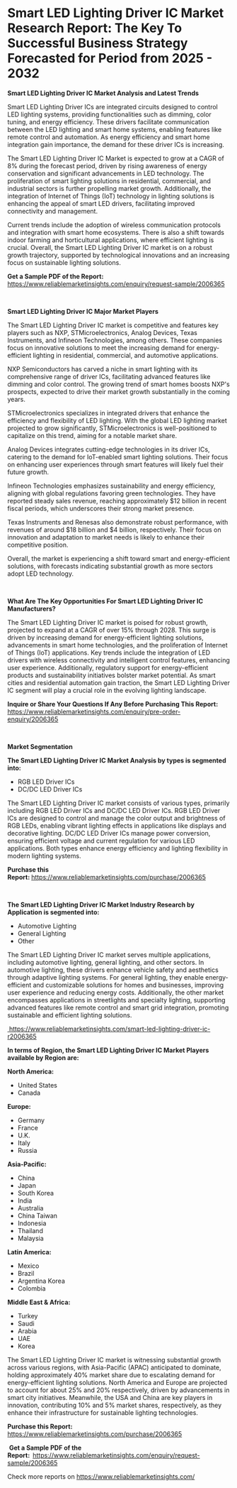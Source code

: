 <p><h1>Smart LED Lighting Driver IC Market Research Report: The Key To Successful Business Strategy Forecasted for Period from 2025 - 2032</h1></p><p><strong>Smart LED Lighting Driver IC Market Analysis and Latest Trends</strong></p>
<p><p>Smart LED Lighting Driver ICs are integrated circuits designed to control LED lighting systems, providing functionalities such as dimming, color tuning, and energy efficiency. These drivers facilitate communication between the LED lighting and smart home systems, enabling features like remote control and automation. As energy efficiency and smart home integration gain importance, the demand for these driver ICs is increasing.</p><p>The Smart LED Lighting Driver IC Market is expected to grow at a CAGR of 8% during the forecast period, driven by rising awareness of energy conservation and significant advancements in LED technology. The proliferation of smart lighting solutions in residential, commercial, and industrial sectors is further propelling market growth. Additionally, the integration of Internet of Things (IoT) technology in lighting solutions is enhancing the appeal of smart LED drivers, facilitating improved connectivity and management.</p><p>Current trends include the adoption of wireless communication protocols and integration with smart home ecosystems. There is also a shift towards indoor farming and horticultural applications, where efficient lighting is crucial. Overall, the Smart LED Lighting Driver IC market is on a robust growth trajectory, supported by technological innovations and an increasing focus on sustainable lighting solutions.</p></p>
<p><strong>Get a Sample PDF of the Report:&nbsp;</strong> <a href="https://www.reliablemarketinsights.com/enquiry/request-sample/2006365?utm_campaign=2624&utm_medium=2&utm_source=Github&utm_content=ia&utm_term=07042025&utm_id=smart-led-lighting-driver-ic">https://www.reliablemarketinsights.com/enquiry/request-sample/2006365</a></p>
<p>&nbsp;</p>
<p><strong>Smart LED Lighting Driver IC Major Market Players</strong></p>
<p><p>The Smart LED Lighting Driver IC market is competitive and features key players such as NXP, STMicroelectronics, Analog Devices, Texas Instruments, and Infineon Technologies, among others. These companies focus on innovative solutions to meet the increasing demand for energy-efficient lighting in residential, commercial, and automotive applications. </p><p>NXP Semiconductors has carved a niche in smart lighting with its comprehensive range of driver ICs, facilitating advanced features like dimming and color control. The growing trend of smart homes boosts NXP's prospects, expected to drive their market growth substantially in the coming years.</p><p>STMicroelectronics specializes in integrated drivers that enhance the efficiency and flexibility of LED lighting. With the global LED lighting market projected to grow significantly, STMicroelectronics is well-positioned to capitalize on this trend, aiming for a notable market share.</p><p>Analog Devices integrates cutting-edge technologies in its driver ICs, catering to the demand for IoT-enabled smart lighting solutions. Their focus on enhancing user experiences through smart features will likely fuel their future growth.</p><p>Infineon Technologies emphasizes sustainability and energy efficiency, aligning with global regulations favoring green technologies. They have reported steady sales revenue, reaching approximately $12 billion in recent fiscal periods, which underscores their strong market presence.</p><p>Texas Instruments and Renesas also demonstrate robust performance, with revenues of around $18 billion and $4 billion, respectively. Their focus on innovation and adaptation to market needs is likely to enhance their competitive position.</p><p>Overall, the market is experiencing a shift toward smart and energy-efficient solutions, with forecasts indicating substantial growth as more sectors adopt LED technology.</p></p>
<p>&nbsp;</p>
<p><strong>What Are The Key Opportunities For Smart LED Lighting Driver IC Manufacturers?</strong></p>
<p><p>The Smart LED Lighting Driver IC market is poised for robust growth, projected to expand at a CAGR of over 15% through 2028. This surge is driven by increasing demand for energy-efficient lighting solutions, advancements in smart home technologies, and the proliferation of Internet of Things (IoT) applications. Key trends include the integration of LED drivers with wireless connectivity and intelligent control features, enhancing user experience. Additionally, regulatory support for energy-efficient products and sustainability initiatives bolster market potential. As smart cities and residential automation gain traction, the Smart LED Lighting Driver IC segment will play a crucial role in the evolving lighting landscape.</p></p>
<p><strong>Inquire or Share Your Questions If Any Before Purchasing This Report:</strong> <a href="https://www.reliablemarketinsights.com/enquiry/pre-order-enquiry/2006365?utm_campaign=2624&utm_medium=2&utm_source=Github&utm_content=ia&utm_term=07042025&utm_id=smart-led-lighting-driver-ic">https://www.reliablemarketinsights.com/enquiry/pre-order-enquiry/2006365</a></p>
<p>&nbsp;</p>
<p><strong>Market Segmentation</strong></p>
<p><strong>The Smart LED Lighting Driver IC Market Analysis by types is segmented into:</strong></p>
<p><ul><li>RGB LED Driver ICs</li><li>DC/DC LED Driver ICs</li></ul></p>
<p><p>The Smart LED Lighting Driver IC market consists of various types, primarily including RGB LED Driver ICs and DC/DC LED Driver ICs. RGB LED Driver ICs are designed to control and manage the color output and brightness of RGB LEDs, enabling vibrant lighting effects in applications like displays and decorative lighting. DC/DC LED Driver ICs manage power conversion, ensuring efficient voltage and current regulation for various LED applications. Both types enhance energy efficiency and lighting flexibility in modern lighting systems.</p></p>
<p><strong>Purchase this Report:&nbsp;</strong><a href="https://www.reliablemarketinsights.com/purchase/2006365?utm_campaign=2624&utm_medium=2&utm_source=Github&utm_content=ia&utm_term=07042025&utm_id=smart-led-lighting-driver-ic">https://www.reliablemarketinsights.com/purchase/2006365</a></p>
<p>&nbsp;</p>
<p><strong>The Smart LED Lighting Driver IC Market Industry Research by Application is segmented into:</strong></p>
<p><ul><li>Automotive Lighting</li><li>General Lighting</li><li>Other</li></ul></p>
<p><p>The Smart LED Lighting Driver IC market serves multiple applications, including automotive lighting, general lighting, and other sectors. In automotive lighting, these drivers enhance vehicle safety and aesthetics through adaptive lighting systems. For general lighting, they enable energy-efficient and customizable solutions for homes and businesses, improving user experience and reducing energy costs. Additionally, the other market encompasses applications in streetlights and specialty lighting, supporting advanced features like remote control and smart grid integration, promoting sustainable and efficient lighting solutions.</p></p>
<p><a href="https://www.reliablemarketinsights.com/smart-led-lighting-driver-ic-r2006365?utm_campaign=2624&utm_medium=2&utm_source=Github&utm_content=ia&utm_term=07042025&utm_id=smart-led-lighting-driver-ic">&nbsp;https://www.reliablemarketinsights.com/smart-led-lighting-driver-ic-r2006365</a></p>
<p><strong>In terms of Region, the Smart LED Lighting Driver IC Market Players available by Region are:</strong></p>
<p>
    <p> <strong> North America: </strong>
        <ul>
            <li>United States</li>
            <li>Canada</li>
        </ul>
        </p> 
    <p> <strong> Europe: </strong>
        <ul>
            <li>Germany</li>
            <li>France</li>
            <li>U.K.</li>
            <li>Italy</li>
            <li>Russia</li>
        </ul>
        </p> 
    <p> <strong> Asia-Pacific: </strong>
        <ul>
            <li>China</li>
            <li>Japan</li>
            <li>South Korea</li>
            <li>India</li>
            <li>Australia</li>
            <li>China Taiwan</li>
            <li>Indonesia</li>
            <li>Thailand</li>
            <li>Malaysia</li>
        </ul>
        </p> 
    <p> <strong> Latin America: </strong>
        <ul>
            <li>Mexico</li>
            <li>Brazil</li>
            <li>Argentina Korea</li>
            <li>Colombia</li>
        </ul>
        </p> 
    <p> <strong> Middle East & Africa: </strong>
        <ul>
            <li>Turkey</li>
            <li>Saudi</li>
            <li>Arabia</li>
            <li>UAE</li>
            <li>Korea</li>
        </ul>
    </p>
    </p>
<p><p>The Smart LED Lighting Driver IC market is witnessing substantial growth across various regions, with Asia-Pacific (APAC) anticipated to dominate, holding approximately 40% market share due to escalating demand for energy-efficient lighting solutions. North America and Europe are projected to account for about 25% and 20% respectively, driven by advancements in smart city initiatives. Meanwhile, the USA and China are key players in innovation, contributing 10% and 5% market shares, respectively, as they enhance their infrastructure for sustainable lighting technologies.</p></p>
<p><strong>Purchase this Report: </strong><a href="https://www.reliablemarketinsights.com/purchase/2006365?utm_campaign=2624&utm_medium=2&utm_source=Github&utm_content=ia&utm_term=07042025&utm_id=smart-led-lighting-driver-ic">https://www.reliablemarketinsights.com/purchase/2006365</a></p>
<p>&nbsp;<strong>Get a Sample PDF of the Report:&nbsp;&nbsp;</strong><a href="https://www.reliablemarketinsights.com/enquiry/request-sample/2006365?utm_campaign=2624&utm_medium=2&utm_source=Github&utm_content=ia&utm_term=07042025&utm_id=smart-led-lighting-driver-ic">https://www.reliablemarketinsights.com/enquiry/request-sample/2006365</a></p>
<p><strong></strong></p>
<p>Check more reports on <a href="https://www.reliablemarketinsights.com/?utm_campaign=2624&utm_medium=2&utm_source=Github&utm_content=ia&utm_term=07042025&utm_id=smart-led-lighting-driver-ic">https://www.reliablemarketinsights.com/</a></p>